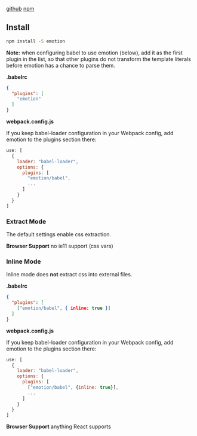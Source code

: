[github](https://github.com/tkh44/emotion)
[npm](https://npm.im/emotion)

## Install

```bash
npm install -S emotion
```

**Note:** when configuring babel to use emotion (below), add it as the first plugin in the list, so that other plugins do not transform the template literals before emotion has a chance to parse them.

**.babelrc**
```json
{
  "plugins": [
    "emotion"
  ]
}
```

**webpack.config.js**

If you keep babel-loader configuration in your Webpack config, add emotion to the plugins section there:

```js
use: [
  {
    loader: "babel-loader",
    options: {
      plugins: [
        "emotion/babel",
        ...
      ]
    }
  }
]
```

### Extract Mode

The default settings enable css extraction.

**Browser Support** no ie11 support (css vars)

### Inline Mode

Inline mode does **not** extract css into external files.

**.babelrc**
```json
{
  "plugins": [
    ["emotion/babel", { inline: true }]
  ]
}
```

**webpack.config.js**

If you keep babel-loader configuration in your Webpack config, add emotion to the plugins section there:

```js
use: [
  {
    loader: "babel-loader",
    options: {
      plugins: [
        ["emotion/babel", {inline: true}],
        ...
      ]
    }
  }
]
```

**Browser Support** anything React supports
